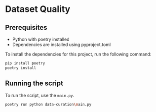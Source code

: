 # Dataset Quality


## Prerequisites

- Python with poetry installed
- Dependencies are installed using pyproject.toml

To install the dependencies for this project, run the following command:
```bash
pip install poetry
poetry install
```

## Running the script

To run the script, use the `main.py`. 
```bash
poetry run python data-curation\main.py
```